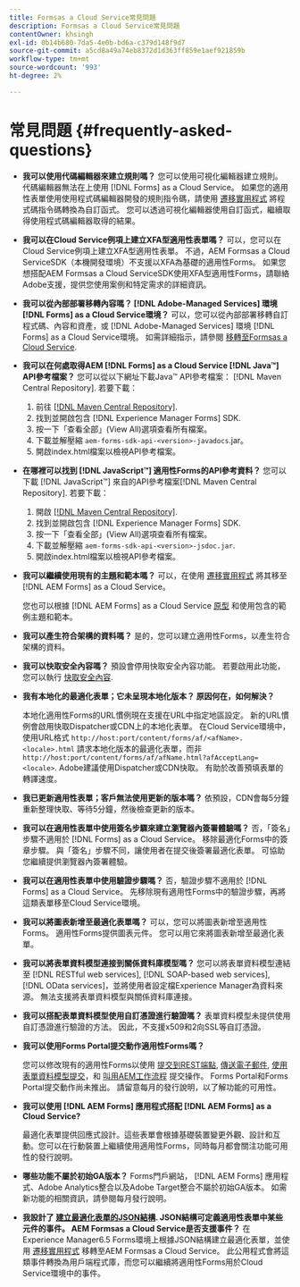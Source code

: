 ```yaml
---
title: Formsas a Cloud Service常見問題
description: Formsas a Cloud Service常見問題
contentOwner: khsingh
exl-id: 0b14b680-7da5-4e0b-bd6a-c379d148f9d7
source-git-commit: a5cd8a49a74eb8372d1d363ff859e1aef921859b
workflow-type: tm+mt
source-wordcount: '993'
ht-degree: 2%

---
```


# 常見問題 {#frequently-asked-questions}

* **我可以使用代碼編輯器來建立規則嗎？**
您可以使用可視化編輯器建立規則。 代碼編輯器無法在上使用 [!DNL Forms] as a Cloud Service。 如果您的適用性表單使用使用程式碼編輯器開發的規則指令碼，請使用 [遷移實用程式](migrate-to-forms-as-a-cloud-service.md) 將程式碼指令碼轉換為自訂函式。 您可以透過可視化編輯器使用自訂函式，繼續取得使用程式碼編輯器取得的結果。

* **我可以在Cloud Service例項上建立XFA型適用性表單嗎？**
可以，您可以在Cloud Service例項上建立XFA型適用性表單。 不過，AEM Formsas a Cloud ServiceSDK（本機開發環境）不支援以XFA為基礎的適用性Forms。 如果您想搭配AEM Formsas a Cloud ServiceSDK使用XFA型適用性Forms，請聯絡Adobe支援，提供您使用案例和特定需求的詳細資訊。

<!-- * **Can I use an XDP as a Document of Record (DoR) template? Is Forms Designer included in AEM Forms as a Cloud Service license?** 

  Yes, you can use an XDP as a Document of Record template on Cloud Service instances. However, support to use XDP as a Document of Record template is not available for AEM Forms as a Cloud Service SDK (Local development environment). -->

* **我可以從內部部署移轉內容嗎？ [!DNL Adobe-Managed Services] 環境 [!DNL Forms] as a Cloud Service環境？**
可以，您可以從內部部署移轉自訂程式碼、內容和資產，或 [!DNL Adobe-Managed Services] 環境 [!DNL Forms] as a Cloud Service環境。 如需詳細指示，請參閱 [移轉至Formsas a Cloud Service](migrate-to-forms-as-a-cloud-service.md).

<!-- You can use package manager or Experience Manager UI to [export and import Forms and related assets](import-export-forms-templates.md), use the migration utility to make your existing assets compatible with [!DNL Forms] as a Cloud Service, use the [Best Practices Analyzer](https://experienceleague.adobe.com/docs/experience-manager-cloud-service/moving/cloud-migration/best-practices-analyzer/overview-best-practices-analyzer.html?lang=en#best-practices-analyzer) tool to find the features and APIs that require changes and updated before migration, and use the [Content Transfer Tools](https://docs.adobe.com/content/help/en/experience-manager-cloud-service/moving/home.html) to move your custom code without refactoring it. -->

* **我可以在何處取得AEM [!DNL Forms] as a Cloud Service [!DNL Java™] API參考檔案？**
您可以從以下網址下載Java™ API參考檔案： [!DNL Maven Central Repository]. 若要下載：
   1. 前往 [[!DNL Maven Central Repository]](https://mvnrepository.com/artifact/com.adobe.aem/aem-forms-sdk-api).
   1. 找到並開啟包含 [!DNL Experience Manager Forms] SDK.
   1. 按一下「查看全部」(View All)選項查看所有檔案。
   1. 下載並解壓縮 `aem-forms-sdk-api-<version>-javadocs`.jar。
   1. 開啟index.html檔案以檢視API參考檔案。

* **在哪裡可以找到 [!DNL JavaScript™] 適用性Forms的API參考資料？**
您可以下載 [!DNL JavaScript™] 來自的API參考檔案[!DNL  Maven Central Repository]. 若要下載：
   1. 開啟 [[!DNL Maven Central Repository]](https://mvnrepository.com/artifact/com.adobe.aem/aem-forms-sdk-api).
   1. 找到並開啟包含 [!DNL Experience Manager Forms] SDK.
   1. 按一下「查看全部」(View All)選項查看所有檔案。
   1. 下載並解壓縮 `aem-forms-sdk-api-<version>-jsdoc.jar`.
   1. 開啟index.html檔案以檢視API參考檔案。

* **我可以繼續使用現有的主題和範本嗎？**
可以，在使用 [遷移實用程式](migrate-to-forms-as-a-cloud-service.md) 將其移至 [!DNL AEM Forms] as a Cloud Service。

   您也可以根據 [!DNL AEM Forms] as a Cloud Service [原型](setup-local-development-environment.md#forms-cloud-service-local-development-environment) 和使用包含的範例主題和範本。

* **我可以產生符合架構的資料嗎？**
是的，您可以建立適用性Forms，以產生符合架構的資料。

<!-- * **Can I pass custom parameters to the prefill service?**
Custom parameters are planned for an upcoming release. -->

* **我可以快取安全內容嗎？**
預設會停用快取安全內容功能。 若要啟用此功能，您可以執行 [快取安全內容](https://experienceleague.adobe.com/docs/experience-manager-dispatcher/using/configuring/permissions-cache.html).

* **我有本地化的最適化表單；它未呈現本地化版本？ 原因何在，如何解決？**

   本地化適用性Forms的URL慣例現在支援在URL中指定地區設定。 新的URL慣例會啟用快取Dispatcher或CDN上的本地化表單。 在Cloud Service環境中，使用URL格式 `http://host:port/content/forms/af/<afName>.<locale>.html` 請求本地化版本的最適化表單，而非 `http://host:port/content/forms/af/afName.html?afAcceptLang=<locale>`. Adobe建議使用Dispatcher或CDN快取。 有助於改善預填表單的轉譯速度。

* **我已更新適用性表單；客戶無法使用更新的版本嗎？**
依預設，CDN會每5分鐘重新整理快取、等待5分鐘，然後檢查更新的版本。

* **我可以在適用性表單中使用簽名步驟來建立瀏覽器內簽署體驗嗎？**
否，「簽名」步驟不適用於 [!DNL Forms] as a Cloud Service。 移除最適化Forms中的簽章步驟。 與「簽名」步驟不同，讓使用者在提交後簽署最適化表單。 可協助您繼續提供瀏覽器內簽署體驗。

* **我可以在適用性表單中使用驗證步驟嗎？**
否，驗證步驟不適用於 [!DNL Forms] as a Cloud Service。 先移除現有適用性Forms中的驗證步驟，再將這類表單移至Cloud Service環境。

* **我可以將圖表新增至最適化表單嗎？**
可以，您可以將圖表新增至適用性Forms。 適用性Forms提供圖表元件。 您可以用它來將圖表新增至最適化表單。

* **我可以將表單資料模型連接到關係資料庫模型嗎？**
您可以將表單資料模型連結至 [!DNL RESTful web services], [!DNL SOAP-based web services], [!DNL OData services]，並將使用者設定檔Experience Manager為資料來源。 無法支援將表單資料模型與關係資料庫連接。

* **我可以搭配表單資料模型使用自訂憑證進行驗證嗎？**
表單資料模型未提供使用自訂憑證進行驗證的方法。 因此，不支援x509和2向SSL等自訂憑證。

* **我可以使用Forms Portal提交動作適用性Forms嗎？**

   您可以修改現有的適用性Forms以使用 [提交到REST端點](configuring-submit-actions.md#submit-to-rest-endpoint), [傳送電子郵件](configuring-submit-actions.md#send-email), [使用表單資料模型提交](configuring-submit-actions.md#submit-using-form-data-model)，和 [叫用AEM工作流程](configuring-submit-actions.md#invoke-an-aem-workflow) 提交操作。 Forms Portal和Forms Portal提交動作尚未推出。 請留意每月的發行說明，以了解功能的可用性。

* **我可以使用 [!DNL AEM Forms] 應用程式搭配 [!DNL AEM Forms] as a Cloud Service?**

   最適化表單提供回應式設計。這些表單會根據基礎裝置變更外觀、設計和互動。您可以在行動裝置上繼續使用適用性Forms，同時每月都會關注功能可用性的發行說明。

* **哪些功能不屬於初始GA版本？**
Forms門戶網站， [!DNL AEM Forms] 應用程式、Adobe Analytics整合以及Adobe Target整合不屬於初始GA版本。 如需新功能的相關資訊，請參閱每月發行說明。

* **我設計了 [建立最適化表單的JSON結構](adaptive-form-json-schema-form-model.md). JSON結構可定義適用性表單中某些元件的事件。 AEM Formsas a Cloud Service是否支援事件？**
在Experience Manager6.5 Forms環境上根據JSON結構建立最適化表單，並使用 [遷移實用程式](migrate-to-forms-as-a-cloud-service.md) 移轉至AEM Formsas a Cloud Service。 此公用程式會將這類事件轉換為用戶端程式庫，而您可以繼續將適用性Forms用於Cloud Service環境中的事件。

